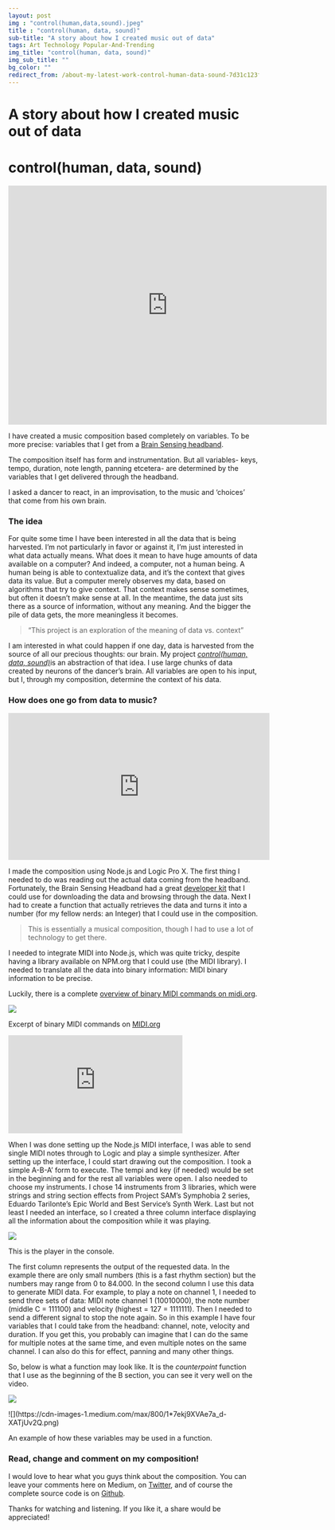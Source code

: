 ```yaml
---
layout: post
img : "control(human,data,sound).jpeg"
title : "control(human, data, sound)"
sub-title: "A story about how I created music out of data"
tags: Art Technology Popular-And-Trending
img_title: "control(human, data, sound)"
img_sub_title: ""
bg_color: ""
redirect_from: /about-my-latest-work-control-human-data-sound-7d31c123f4ee/
---
```

# A story about how I created music out of data
# control(human, data, sound)

<iframe src="https://www.youtube.com/embed/TlUoTNzPuf8?feature=oembed" width="640" height="480" frameborder="0" scrolling="no"></iframe>


I have created a music composition based completely on variables. To be more precise: variables that I get from a [Brain Sensing headband](http://www.choosemuse.com).

The composition itself has form and instrumentation. But all variables- keys, tempo, duration, note length, panning etcetera- are determined by the variables that I get delivered through the headband.

I asked a dancer to react, in an improvisation, to the music and ‘choices’ that come from his own brain.

### The idea

For quite some time I have been interested in all the data that is being harvested. I’m not particularly in favor or against it, I’m just interested in what data actually means. What does it mean to have huge amounts of data available on a computer? And indeed, a computer, not a human being. A human being is able to contextualize data, and it’s the context that gives data its value. But a computer merely observes my data, based on algorithms that try to give context. That context makes sense sometimes, but often it doesn’t make sense at all. In the meantime, the data just sits there as a source of information, without any meaning. And the bigger the pile of data gets, the more meaningless it becomes.

> “This project is an exploration of the meaning of data vs. context”

I am interested in what could happen if one day, data is harvested from the source of all our precious thoughts: our brain. My project [_control(human, data, sound)_](https://vimeo.com/114393301)is an abstraction of that idea. I use large chunks of data created by neurons of the dancer’s brain. All variables are open to his input, but I, through my composition, determine the context of his data.

### How does one go from data to music?

<iframe src="https://player.vimeo.com/video/114440097" width="525" height="295" frameborder="0" scrolling="no"></iframe>

I made the composition using Node.js and Logic Pro X. The first thing I needed to do was reading out the actual data coming from the headband. Fortunately, the Brain Sensing Headband had a great [developer kit](http://www.choosemuse.com/developer-kit/) that I could use for downloading the data and browsing through the data. Next I had to create a function that actually retrieves the data and turns it into a number (for my fellow nerds: an Integer) that I could use in the composition.

> This is essentially a musical composition, though I had to use a lot of technology to get there.

I needed to integrate MIDI into Node.js, which was quite tricky, despite having a library available on NPM.org that I could use (the MIDI library). I needed to translate all the data into binary information: MIDI binary information to be precise.

Luckily, there is a complete [overview of binary MIDI commands on midi.org](http://www.midi.org/techspecs/midimessages.php).

![](https://cdn-images-1.medium.com/max/800/1*NS0nNpU-O4PZxiYPRo7Wmw.png)

Excerpt of binary MIDI commands on [MIDI.org](http://midi.org)

<iframe src="https://www.youtube.com/embed/ux-jPk_jK5U?feature=oembed" width="350" height="197" frameborder="0" scrolling="no"></iframe>

When I was done setting up the Node.js MIDI interface, I was able to send single MIDI notes through to Logic and play a simple synthesizer. After setting up the interface, I could start drawing out the composition. I took a simple A-B-A’ form to execute. The tempi and key (if needed) would be set in the beginning and for the rest all variables were open. I also needed to choose my instruments. I chose 14 instruments from 3 libraries, which were strings and string section effects from Project SAM’s Symphobia 2 series, Eduardo Tarilonte’s Epic World and Best Service’s Synth Werk.
Last but not least I needed an interface, so I created a three column interface displaying all the information about the composition while it was playing.

![](https://cdn-images-1.medium.com/max/800/1*7ekj9XVAe7a_d-XATjUv2Q.png)

This is the player in the console.

The first column represents the output of the requested data. In the example there are only small numbers (this is a fast rhythm section) but the numbers may range from 0 to 84.000\. In the second column I use this data to generate MIDI data. For example, to play a note on channel 1, I needed to send three sets of data: MIDI note channel 1 (10010000), the note number (middle C = 111100) and velocity (highest = 127 = 1111111). Then I needed to send a different signal to stop the note again. So in this example I have four variables that I could take from the headband: channel, note, velocity and duration. If you get this, you probably can imagine that I can do the same for multiple notes at the same time, and even multiple notes on the same channel. I can also do this for effect, panning and many other things.

So, below is what a function may look like. It is the _counterpoint_ function that I use as the beginning of the B section, you can see it very well on the video.

![](https://cdn-images-1.medium.com/max/800/1*tW1xl5boTsbpA1fsqP44Vw.png)

<div class="aspectRatioPlaceholder is-locked" style="max-width: 700px; max-height: 410px;">![](https://cdn-images-1.medium.com/max/800/1*7ekj9XVAe7a_d-XATjUv2Q.png)</div>

An example of how these variables may be used in a function.

### Read, change and comment on my composition!

I would love to hear what you guys think about the composition. You can leave your comments here on Medium, on [Twitter](https://twitter.com/bobvanluijt), and of course the complete source code is on [Github](https://github.com/kubrickology/Brain-Music).

Thanks for watching and listening. If you like it, a share would be appreciated!
